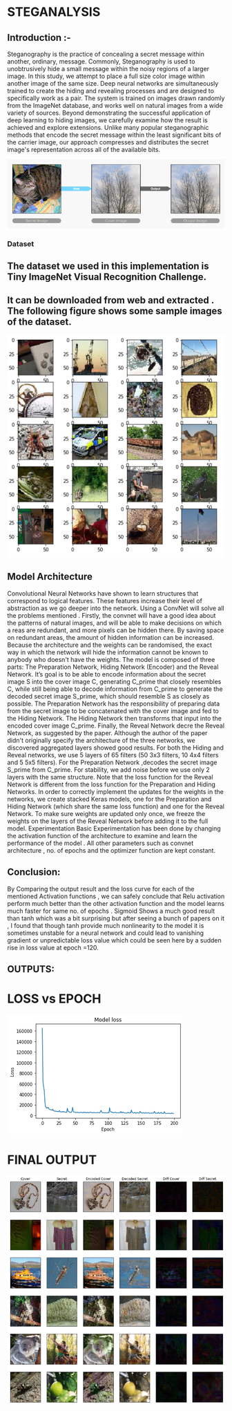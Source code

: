 
# STEGANALYSIS

## Introduction :- 
Steganography is the practice of concealing a secret message within another, ordinary, message. Commonly, Steganography 
is used to unobtrusively hide a small message within the noisy regions of a larger image. In this study, we attempt to 
place a full size color image within another image of the same size. Deep neural networks are simultaneously trained to 
create the hiding and revealing processes and are designed to specifically work as a pair. The system is trained on images 
drawn randomly from the ImageNet database, and works well on natural images from a wide variety of sources. Beyond 
demonstrating the successful application of deep learning to hiding images, we carefully examine how the result is 
achieved and explore extensions. Unlike many popular steganographic methods that encode the secret message within the 
least significant bits of the carrier image, our approach compresses and distributes the secret image's representation across
all of the available bits.

![alt text](https://github.com/SouravGupta45/Steganalysis/blob/master/Output/data.png "Preview Image")

### Dataset
## The dataset we used in this implementation is Tiny ImageNet Visual Recognition Challenge. 
## It can be downloaded from web and extracted . The following figure shows some sample images of the dataset.

![alt text](https://github.com/SouravGupta45/Steganalysis/blob/master/Output/Dataset.png "Dataset")



## Model Architecture

 

Convolutional Neural Networks have shown to learn structures that correspond to logical features. These features increase
their level of abstraction as we go deeper into the network. Using a ConvNet will solve all the problems mentioned .
Firstly, the convnet will have a good idea about the patterns of natural images, and will be able to make decisions on which a
reas are redundant, and more pixels can be hidden there. By saving space on redundant areas, the amount of hidden information
can be increased. Because the architecture and the weights can be randomised, the exact way in which the network will hide 
the information cannot be known to anybody who doesn't have the weights.
The model is composed of three parts: The Preparation Network, Hiding Network (Encoder) and the Reveal Network. It’s goal is 
to be able to encode information about the secret image S into the cover image C, generating C_prime that closely 
resembles C, while still being able to decode information from C_prime to generate the decoded secret image S_prime, which
should resemble S as closely as possible.
The Preparation Network has the responsibility of preparing data from the secret image to be concatenated with the cover image
and fed to the Hiding Network. The Hiding Network then transforms that input into the encoded cover image C_prime. Finally, 
the Reveal Network decre the Reveal Network, as suggested by the paper. Although the author of the paper didn't originally
specify the architecture of the three networks, we discovered aggregated layers showed good results. For both the Hiding and 
Reveal networks, we use 5 layers of 65 filters (50 3x3 filters, 10 4x4 filters and 5 5x5 filters). For the Preparation Network
,decodes the secret image S_prime from C_prime. For stability, we add noise before we use only 2 layers with the same 
structure.
Note that the loss function for the Reveal Network is different from the loss function for the Preparation and Hiding Networks.
In order to correctly implement the updates for the weights in the networks, we create stacked Keras models, one for the 
Preparation and Hiding Network (which share the same loss function) and one for the Reveal Network. To make sure weights 
are updated only once, we freeze the weights on the layers of the Reveal Network before adding it to the full model.
Experimentation
Basic Experimentation has been done by changing the activation function of the architecture to examine and learn the
performance of the model . All other parameters such as convnet architecture , no. of epochs and the optimizer function are 
kept constant.

## Conclusion:

By Comparing the output result and the loss curve for each of the mentioned Activation functions , we can safely conclude 
that Relu activation perform much better than the other activation function and the model learns much faster for same 
no. of epochs . Sigmoid Shows a much good result than tanh which was a bit surprising but after seeing a bunch of papers on it
, I found that though tanh provide much nonlinearity to the model it is sometimes unstable for a neural network and could
lead to vanishing gradient or unpredictable loss value which could be seen here by a sudden rise in loss value at epoch =120.

## OUTPUTS: 

# LOSS vs EPOCH 

![alt text](https://github.com/SouravGupta45/Steganalysis/blob/master/Output/download%20(1).png)

# FINAL OUTPUT
![alt text](https://github.com/SouravGupta45/Steganalysis/blob/master/Output/output.png)
